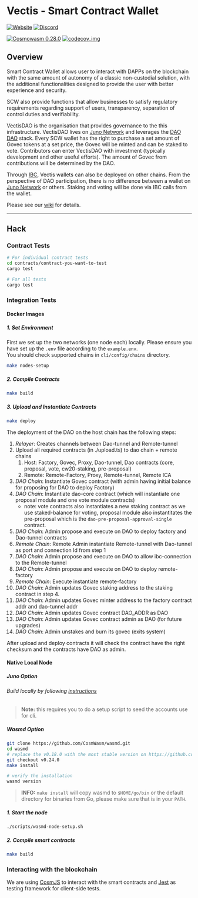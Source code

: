 # Vectis - Smart Contract Wallet

[![Website](https://img.shields.io/badge/WEBSITE-https%3A%2F%2Fvectis.space-green?style=for-the-badge)](https://vectis.space)
[![Discord](https://img.shields.io/discord/989088257323188264?color=green&logo=discord&logoColor=white&style=for-the-badge)](https://discord.gg/xp3vFSAMgS)

[![Cosmowasm 0.28.0](https://img.shields.io/badge/CosmWasm-0.28.0-green)](https://github.com/CosmWasm/wasmd/releases)
[![codecov_img](https://img.shields.io/codecov/c/github/nymlab/vectis)](https://img.shields.io/codecov/c/github/nymlab/vectis)

## Overview

Smart Contract Wallet allows user to interact with DAPPs on the blockchain with the same amount of autonomy of a classic non-custodial solution,
with the additional functionalities designed to provide the user with better experience and security.

SCW also provide functions that allow businesses to satisfy regulatory requirements regarding support of users,
transparency,
separation of control duties and verifiability.

VectisDAO is the organisation that provides governance to the this infrastructure.
VectisDAO lives on [Juno Network] and leverages the [DAO DAO] stack.
Every SCW wallet has the right to purchase a set amount of Govec tokens at a set price,
the Govec will be minted and can be staked to vote.
Contributors can enter VectisDAO with investment (typically development and other useful efforts).
The amount of Govec from contributions will be determined by the DAO.

Through [IBC], Vectis wallets can also be deployed on other chains.
From the perspective of DAO participation,
there is no difference between a wallet on [Juno Network] or others.
Staking and voting will be done via IBC calls from the wallet.

Please see our [wiki] for details.

[dao dao]: https://daodao.zone
[juno network]: https://www.junonetwork.io/
[ibc]: https://github.com/cosmos/ibc
[wiki]: https://github.com/nymlab/vectis/wiki

---

## Hack

### Contract Tests

```sh
# For individual contract tests
cd contracts/contract-you-want-to-test
cargo test

# For all tests
cargo test
```

### Integration Tests

#### Docker Images

##### 1. Set Environment

First we set up the two networks (one node each) locally.
Please ensure you have set up the `.env` file according to the `example.env`. <br>
You should check supported chains in `cli/config/chains` directory.

```sh
make nodes-setup
```

##### 2. Compile Contracts

```sh
make build
```

##### 3. Upload and Instantiate Contracts

```sh
make deploy
```

The deployment of the DAO on the host chain has the following steps:

1. _Relayer_: Creates channels between Dao-tunnel and Remote-tunnel
1. Upload all required contracts (in ./upload.ts) to dao chain + remote chains
   1. Host: Factory, Govec, Proxy, Dao-tunnel, Dao contracts (core, proposal, vote, cw20-staking, pre-proposal)
   1. Remote: Remote-Factory, Proxy, Remote-tunnel, Remote ICA
1. _DAO Chain_: Instantiate Govec contract (with admin having initial balance for proposing for DAO to deploy Factory)
1. _DAO Chain_: Instantiate dao-core contract (which will instantiate one proposal module and one vote module contracts)
   - note: vote contracts also instantiates a new staking contract as we use staked-balance for voting,
     proposal module also instantitates the pre-proposal which is the `dao-pre-proposal-approval-single` contract.
1. _DAO Chain_: Admin propose and execute on DAO to deploy factory and Dao-tunnel contracts
1. _Remote Chain_: Remote Admin instantiate Remote-tunnel with Dao-tunnel as port and connection Id from step 1
1. _DAO Chain_: Admin propose and execute on DAO to allow ibc-connection to the Remote-tunnel
1. _DAO Chain_: Admin propose and execute on DAO to deploy remote-factory
1. _Remote Chain_: Execute instantiate remote-factory
1. _DAO Chain_: Admin updates Govec staking address to the staking contract in step 4.
1. _DAO Chain_: Admin updates Govec minter address to the factory contract addr and dao-tunnel addr
1. _DAO Chain_: Admin updates Govec contract DAO_ADDR as DAO
1. _DAO Chain_: Admin updates Govec contract admin as DAO (for future upgrades)
1. _DAO Chain_: Admin unstakes and burn its govec (exits system)

After upload and deploy contracts it will check the contract have the right checksum and the contracts have DAO as admin.

#### Native Local Node

##### Juno Option

###### Build locally by following [instructions](https://docs.junonetwork.io/smart-contracts-and-junod-development/installation)

> **Note:** this requires you to do a setup script to seed the accounts use for cli.

##### Wasmd Option

```sh
git clone https://github.com/CosmWasm/wasmd.git
cd wasmd
# replace the v0.18.0 with the most stable version on https://github.com/CosmWasm/wasmd/releases
git checkout v0.24.0
make install

# verify the installation
wasmd version
```

> **INFO:** `make install` will copy wasmd to `$HOME/go/bin` or the default directory for binaries from Go,
> please make sure that is in your `PATH`.

##### 1. Start the node

```sh
./scripts/wasmd-node-setup.sh
```

##### 2. Compile smart contracts

```sh
make build
```

### Interacting with the blockchain

We are using [CosmJS](https://github.com/cosmos/cosmjs) to interact with the smart contracts and [Jest](https://jestjs.io/) as testing framework for client-side tests.
